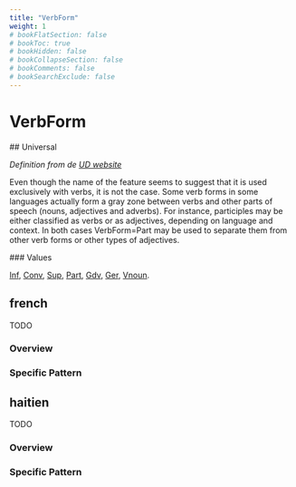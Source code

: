 ```yaml
---
title: "VerbForm"
weight: 1
# bookFlatSection: false
# bookToc: true
# bookHidden: false
# bookCollapseSection: false
# bookComments: false
# bookSearchExclude: false
---
```


# VerbForm

## Universal

*Definition from de [UD website](https://universaldependencies.org/u/feat/VerbForm.html)*

Even though the name of the feature seems to suggest that it is used exclusively with verbs, it is not the case. Some verb forms in some languages actually form a gray zone between verbs and other parts of speech (nouns, adjectives and adverbs). For instance, participles may be either classified as verbs or as adjectives, depending on language and context. In both cases VerbForm=Part may be used to separate them from other verb forms or other types of adjectives.

### Values

[Inf](https://universaldependencies.org/u/feat/VerbForm.html#Inf),
[Conv](https://universaldependencies.org/u/feat/VerbForm.html#Conv),
[Sup](https://universaldependencies.org/u/feat/VerbForm.html#Sup),
[Part](https://universaldependencies.org/u/feat/VerbForm.html#Part),
[Gdv](https://universaldependencies.org/u/feat/VerbForm.html#Gdv),
[Ger](https://universaldependencies.org/u/feat/VerbForm.html#Ger),
[Vnoun](https://universaldependencies.org/u/feat/VerbForm.html#Vnoun).


## french

TODO
### Overview

### Specific Pattern




## haitien

TODO
### Overview

### Specific Pattern


